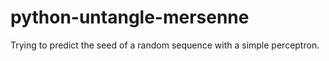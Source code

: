 # python-untangle-mersenne
Trying to predict the seed of a random sequence with a simple perceptron.
